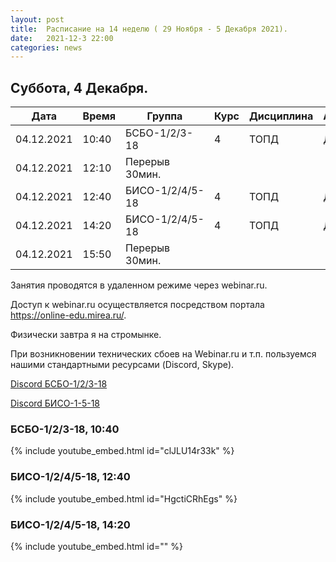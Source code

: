 ```yaml
---
layout: post
title:  Расписание на 14 неделю ( 29 Ноября - 5 Декабря 2021).
date:   2021-12-3 22:00
categories: news
---
```


## Суббота, 4 Декабря.

| Дата          | Время   | Группа        | Курс | Дисциплина  | Аудитория | Материалы |
| ------------- | ------- | ------------- | ---- | ----------- | --------- | --------- |
|04.12.2021     |10:40    |БСБО-1/2/3-18  |4     |ТОПД         |   Д       |webinar.ru, [ДЗ-4](https://colab.research.google.com/drive/1LVlkqsuamd0rMDr-qYDYeiWOKTtxTuzZ?usp=sharing), [Алгоритм RLS](https://colab.research.google.com/drive/1CfOaIhEVWoS6kPlTRqLwcTWVLkIaEYir?usp=sharing)|
|04.12.2021     |12:10    |Перерыв 30мин. |      |             |           |           |
|04.12.2021     |12:40    |БИСО-1/2/4/5-18|4     |ТОПД         |   Д       |webinar.ru, [ДЗ-4](https://colab.research.google.com/drive/1LVlkqsuamd0rMDr-qYDYeiWOKTtxTuzZ?usp=sharing)|
|04.12.2021     |14:20    |БИСО-1/2/4/5-18|4     |ТОПД         |   Д       |webinar.ru,[Алгоритм RLS](https://colab.research.google.com/drive/1CfOaIhEVWoS6kPlTRqLwcTWVLkIaEYir?usp=sharing)|
|04.12.2021     |15:50    |Перерыв 30мин. |      |             |           |           |

Занятия проводятся в удаленном режиме через webinar.ru.

Доступ к webinar.ru осуществляется посредством портала https://online-edu.mirea.ru/.

Физически завтра я на стромынке.

При возникновении технических сбоев на Webinar.ru и т.п. пользуемся нашими стандартными ресурсами (Discord, Skype).

[Discord БСБО-1/2/3-18](https://discord.gg/7KEzUhANaa)

[Discord БИСО-1-5-18](https://discord.gg/XCDKPyKM4X)


### БСБО-1/2/3-18,  10:40
{% include youtube_embed.html id="clJLU14r33k" %}

### БИСО-1/2/4/5-18,  12:40
{% include youtube_embed.html id="HgctiCRhEgs" %}

### БИСО-1/2/4/5-18,  14:20
{% include youtube_embed.html id="" %}

